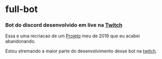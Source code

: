 # full-bot
### Bot do discord desenvolvido em live na [Twitch](www.twitch.tv/thomasar)

Essa e uma recriacao de um [Projeto](https://github.com/thomasreichmann/module-based) meu de 2019 que eu acabei abandonando.

Estou stremando a maior parte do desenvolvimento desse bot na [twitch](www.twitch.tv/thomasar).